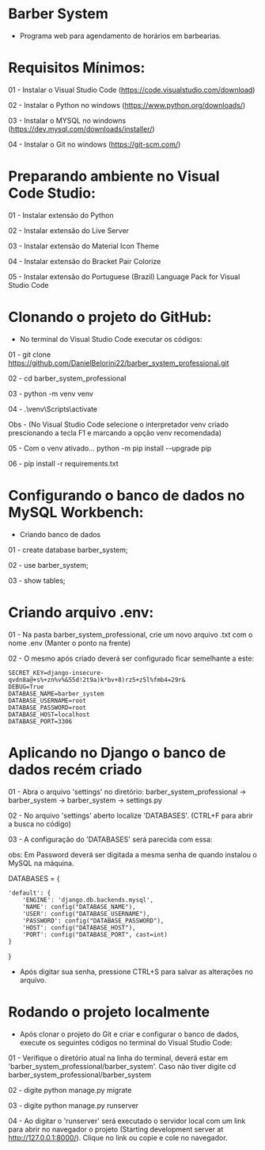 # Barber System

- Programa web para agendamento de horários em barbearias.

# Requisitos Mínimos:

01 - Instalar o Visual Studio Code (https://code.visualstudio.com/download)

02 - Instalar o Python no windows (https://www.python.org/downloads/)

03 - Instalar o MYSQL no windowns (https://dev.mysql.com/downloads/installer/)

04 - Instalar o Git no windows (https://git-scm.com/)

# Preparando ambiente no Visual Code Studio:

01 - Instalar extensão do Python

02 - Instalar extensão do Live Server

03 - Instalar extensão do Material Icon Theme

04 - Instalar extensão do Bracket Pair Colorize

05 - Instalar extensão do Portuguese (Brazil) Language Pack for Visual Studio Code

# Clonando o projeto do GitHub:

- No terminal do Visual Studio Code executar os códigos:

01 - git clone https://github.com/DanielBelorini22/barber_system_professional.git

02 - cd barber_system_professional

03 - python -m venv venv

04 - .\venv\Scripts\activate

Obs - (No Visual Studio Code selecione o interpretador venv criado prescionando a tecla F1 e marcando a opção venv recomendada)

05 - Com o venv ativado... python -m pip install --upgrade pip

06 - pip install -r requirements.txt

# Configurando o banco de dados no MySQL Workbench:

- Criando banco de dados

01 - create database barber_system;

02 - use barber_system;

03 - show tables;

# Criando arquivo .env:

01 - Na pasta barber_system_professional, crie um novo arquivo .txt com o nome .env (Manter o ponto na frente)

02 - O mesmo após criado deverá ser configurado ficar semelhante a este:

    SECRET_KEY=django-insecure-qvdn8a@+s%+zn%v%&55d!2t9a)k*bv+8)rz5+z5l%fmb4=29r&
    DEBUG=True
    DATABASE_NAME=barber_system
    DATABASE_USERNAME=root
    DATABASE_PASSWORD=root
    DATABASE_HOST=localhost
    DATABASE_PORT=3306

# Aplicando no Django o banco de dados recém criado

01 - Abra o arquivo 'settings' no diretório: barber_system_professional -> barber_system -> barber_system -> settings.py

02 - No arquivo 'settings' aberto localize 'DATABASES'. (CTRL+F para abrir a busca no código)

03 - A configuração do 'DATABASES' será parecida com essa:

obs: Em Password deverá ser digitada a mesma senha de quando instalou o MySQL na máquina.

DATABASES = {

    'default': {
        'ENGINE': 'django.db.backends.mysql',
        'NAME': config("DATABASE_NAME"),
        'USER': config("DATABASE_USERNAME"),
        'PASSWORD': config("DATABASE_PASSWORD"),
        'HOST': config("DATABASE_HOST"),
        'PORT': config("DATABASE_PORT", cast=int)
    }
}

- Após digitar sua senha, pressione CTRL+S para salvar as alterações no arquivo.

# Rodando o projeto localmente

- Após clonar o projeto do Git e criar e configurar o banco de dados, execute os seguintes códigos no terminal do Visual Studio Code:

01 - Verifique o diretório atual na linha do terminal, deverá estar em 'barber_system_professional/barber_system'. Caso não tiver digite cd 
barber_system_professional/barber_system

02 - digite python manage.py migrate

03 - digite python manage.py runserver

04 - Ao digitar o 'runserver' será executado o servidor local com um link para abrir no navegador o projeto (Starting development server at http://127.0.0.1:8000/). Clique no link ou copie e cole no navegador.
